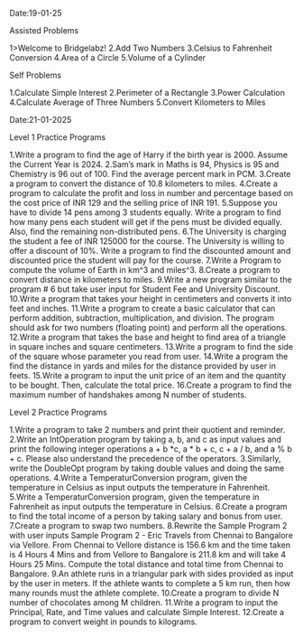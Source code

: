 Date:19-01-25

Assisted Problems

1>Welcome to Bridgelabz!
2.Add Two Numbers
3.Celsius to Fahrenheit Conversion
4.Area of a Circle
5.Volume of a Cylinder

Self Problems

1.Calculate Simple Interest
2.Perimeter of a Rectangle
3.Power Calculation
4.Calculate Average of Three Numbers
5.Convert Kilometers to Miles


Date:21-01-2025

Level 1 Practice Programs

1.Write a program to find the age of Harry if the birth year is 2000. Assume the Current Year is 2024.
2.Sam’s mark in Maths is 94, Physics is 95 and Chemistry is 96 out of 100. Find the average percent mark in PCM.
3.Create a program to convert the distance of 10.8 kilometers to miles.
4.Create a program to calculate the profit and loss in number and percentage based on the cost price of INR 129 and the selling price of INR 191.
5.Suppose you have to divide 14 pens among 3 students equally. Write a program to find how many pens each student will get if the pens must be divided equally. Also, find the remaining non-distributed pens.
6.The University is charging the student a fee of INR 125000 for the course. The University is willing to offer a discount of 10%. Write a program to find the discounted amount and discounted price the student will pay for the course.
7.Write a Program to compute the volume of Earth in km^3 and miles^3.
8.Create a program to convert distance in kilometers to miles.
9.Write a new program similar to the program # 6 but take user input for Student Fee and University Discount.
10.Write a program that takes your height in centimeters and converts it into feet and inches.
11.Write a program to create a basic calculator that can perform addition, subtraction, multiplication, and division. The program should ask for two numbers (floating point) and perform all the operations.
12.Write a program that takes the base and height to find area of a triangle in square inches and square centimeters.
13.Write a program to find the side of the square whose parameter you read from user.
14.Write a program the find the distance in yards and miles for the distance provided by user in feets.
15.Write a program to input the unit price of an item and the quantity to be bought. Then, calculate the total price.
16.Create a program to find the maximum number of handshakes among N number of students.

Level 2 Practice Programs

1.Write a program to take 2 numbers and print their quotient and reminder.
2.Write an IntOperation program by taking a, b, and c as input values and print the following integer operations a + b *c, a * b + c, c + a / b, and a % b + c. Please also understand the precedence of the operators.
3.Similarly, write the DoubleOpt program by taking double values and doing the same operations.
4.Write a TemperaturConversion program, given the temperature in Celsius as input outputs the temperature in Fahrenheit.
5.Write a TemperaturConversion program, given the temperature in Fahrenheit as input outputs the temperature in Celsius.
6.Create a program to find the total income of a person by taking salary and bonus from user.
7.Create a program to swap two numbers.
8.Rewrite the Sample Program 2 with user inputs Sample Program 2 - Eric Travels from Chennai to Bangalore via Vellore. From Chennai to Vellore distance is 156.6 km and the time taken is 4 Hours 4 Mins and from Vellore to Bangalore is 211.8 km and will take 4 Hours 25 Mins. Compute the total distance and total time from Chennai to Bangalore.
9.An athlete runs in a triangular park with sides provided as input by the user in meters. If the athlete wants to complete a 5 km run, then how many rounds must the athlete complete.
10.Create a program to divide N number of chocolates among M children.
11.Write a program to input the Principal, Rate, and Time values and calculate Simple Interest.
12.Create a program to convert weight in pounds to kilograms.


